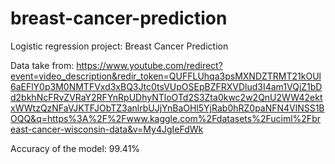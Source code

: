 # breast-cancer-prediction
Logistic regression project: Breast Cancer Prediction

Data take from: https://www.youtube.com/redirect?event=video_description&redir_token=QUFFLUhqa3psMXNDZTRMT21kOUl6aEFlY0p3M0NMTFVxd3xBQ3Jtc0tsVUpOSEpBZFRXVDlud3I4am1VQjZ1bDd2bkhNcFRvZVRaY2RFYnRpUDhyNTloOTd2S3Zta0kwc2w2QnU2WW42ektxWWtzQzNFaVJKTFJObTZ3anlrbUJjYnBaOHl5YjRab0hRZ0paNFN4VlNSS1BOQQ&q=https%3A%2F%2Fwww.kaggle.com%2Fdatasets%2Fuciml%2Fbreast-cancer-wisconsin-data&v=My4JgIeFdWk

Accuracy of the model: 99.41%
